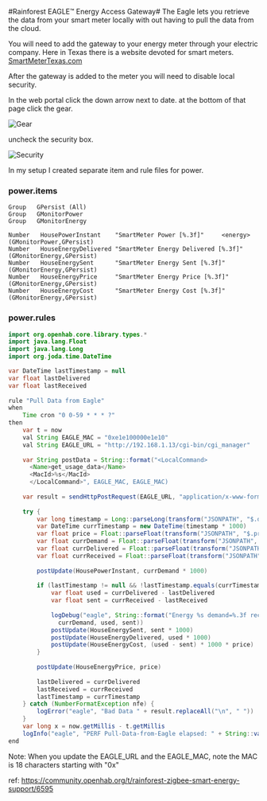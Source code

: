 #Rainforest EAGLE™ Energy Access Gateway#
The Eagle lets you retrieve the data from your smart meter locally with out having to pull the data from the cloud.

You will need to add the gateway to your energy meter through your electric company. Here in Texas there is a website devoted for smart meters. [SmartMeterTexas.com](https://www.smartmetertexas.com)

After the gateway is added to the meter you will need to disable local security.

In the web portal click the down arrow next to date.
at the bottom of that page click the gear.

![Gear](https://community-openhab-org.s3.amazonaws.com/original/2X/b/b54f1bca8430eb29a53184b9ad07cc708547c6e2.jpg)

uncheck the security box.

![Security](https://community-openhab-org.s3.amazonaws.com/original/2X/a/aadfb7a13c7363826c90a9add8d7a99c381649ec.jpg)

In my setup I created separate item and rule files for power.

### power.items
```
Group	GPersist (All)
Group	GMonitorPower
Group	GMonitorEnergy

Number   HousePowerInstant    "SmartMeter Power [%.3f]" 	<energy>	(GMonitorPower,GPersist)
Number   HouseEnergyDelivered "SmartMeter Energy Delivered [%.3f]" (GMonitorEnergy,GPersist)
Number   HouseEnergySent      "SmartMeter Energy Sent [%.3f]" (GMonitorEnergy,GPersist)
Number   HouseEnergyPrice     "SmartMeter Energy Price [%.3f]" (GMonitorEnergy,GPersist)
Number   HouseEnergyCost      "SmartMeter Energy Cost [%.3f]" (GMonitorEnergy,GPersist)
```

### power.rules
```java
import org.openhab.core.library.types.*
import java.lang.Float
import java.lang.Long
import org.joda.time.DateTime

var DateTime lastTimestamp = null
var float lastDelivered
var float lastReceived
    
rule "Pull Data from Eagle"
when
    Time cron "0 0-59 * * * ?"
then
    var t = now
    val String EAGLE_MAC = "0xe1e100000e1e10"
    val String EAGLE_URL = "http://192.168.1.13/cgi-bin/cgi_manager"
    
    var String postData = String::format("<LocalCommand>
      <Name>get_usage_data</Name>
      <MacId>%s</MacId>
      </LocalCommand>", EAGLE_MAC, EAGLE_MAC)
    
    var result = sendHttpPostRequest(EAGLE_URL, "application/x-www-form-urlencoded", postData)
           
    try {
        var long timestamp = Long::parseLong(transform("JSONPATH", "$.demand_timestamp", result))
        var DateTime currTimestamp = new DateTime(timestamp * 1000)
        var float price = Float::parseFloat(transform("JSONPATH", "$.price", result))
        var float currDemand = Float::parseFloat(transform("JSONPATH", "$.demand", result))
        var float currDelivered = Float::parseFloat(transform("JSONPATH", "$.summation_delivered", result))
        var float currReceived = Float::parseFloat(transform("JSONPATH", "$.summation_received", result))
      
        postUpdate(HousePowerInstant, currDemand * 1000)
    
        if (lastTimestamp != null && !lastTimestamp.equals(currTimestamp)) {
            var float used = currDelivered - lastDelivered
            var float sent = currReceived - lastReceived
    
            logDebug("eagle", String::format("Energy %s demand=%.3f received=%.3f delivered=%.3f", currTimestamp.toString,
              currDemand, used, sent))
            postUpdate(HouseEnergySent, sent * 1000)
            postUpdate(HouseEnergyDelivered, used * 1000)
            postUpdate(HouseEnergyCost, (used - sent) * 1000 * price)
        }
    
        postUpdate(HouseEnergyPrice, price)
    
        lastDelivered = currDelivered
        lastReceived = currReceived
        lastTimestamp = currTimestamp  
    } catch (NumberFormatException nfe) {
        logError("eagle", "Bad Data " + result.replaceAll("\n", " "))
    }
    var long x = now.getMillis - t.getMillis
    logInfo("eagle", "PERF Pull-Data-from-Eagle elapsed: " + String::valueOf(x) + "ms")
end
```
Note: When you update the EAGLE_URL and the EAGLE_MAC, note the MAC is 18 characters starting with "0x"

ref: https://community.openhab.org/t/rainforest-zigbee-smart-energy-support/6595